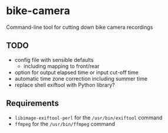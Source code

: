 # bike-camera
Command-line tool for cutting down bike camera recordings

## TODO
- config file with sensible defaults
  - including mapping to front/rear
- option for output elapsed time or input cut-off time
- automatic time zone correction including summer time
- replace shell exiftool with Python library?

## Requirements
- `libimage-exiftool-perl` for the `/usr/bin/exiftool` command
- `ffmpeg` for the `/usr/bin/ffmpeg` command